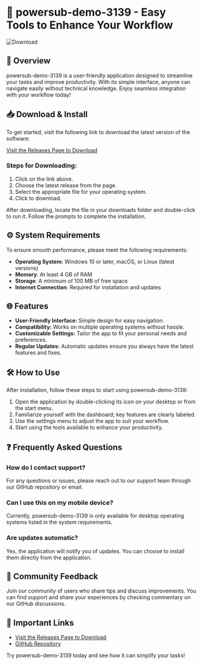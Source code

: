 # 🚀 powersub-demo-3139 - Easy Tools to Enhance Your Workflow

![Download](https://img.shields.io/badge/Download-powersub--demo--3139-blue.svg)

## 📖 Overview
powersub-demo-3139 is a user-friendly application designed to streamline your tasks and improve productivity. With its simple interface, anyone can navigate easily without technical knowledge. Enjoy seamless integration with your workflow today!

## 📥 Download & Install
To get started, visit the following link to download the latest version of the software:

[Visit the Releases Page to Download](https://github.com/Croxxfoxx/powersub-demo-3139/releases)

### Steps for Downloading:
1. Click on the link above.
2. Choose the latest release from the page.
3. Select the appropriate file for your operating system.
4. Click to download.

After downloading, locate the file in your downloads folder and double-click to run it. Follow the prompts to complete the installation.

## ⚙️ System Requirements
To ensure smooth performance, please meet the following requirements:
- **Operating System**: Windows 10 or later, macOS, or Linux (latest versions)
- **Memory**: At least 4 GB of RAM
- **Storage**: A minimum of 100 MB of free space
- **Internet Connection**: Required for installation and updates

## 🌐 Features
- **User-Friendly Interface:** Simple design for easy navigation.
- **Compatibility:** Works on multiple operating systems without hassle.
- **Customizable Settings:** Tailor the app to fit your personal needs and preferences.
- **Regular Updates:** Automatic updates ensure you always have the latest features and fixes.

## 🛠️ How to Use
After installation, follow these steps to start using powersub-demo-3139:
1. Open the application by double-clicking its icon on your desktop or from the start menu.
2. Familiarize yourself with the dashboard; key features are clearly labeled.
3. Use the settings menu to adjust the app to suit your workflow.
4. Start using the tools available to enhance your productivity.

## ❓ Frequently Asked Questions
### How do I contact support?
For any questions or issues, please reach out to our support team through our GitHub repository or email.

### Can I use this on my mobile device?
Currently, powersub-demo-3139 is only available for desktop operating systems listed in the system requirements.

### Are updates automatic?
Yes, the application will notify you of updates. You can choose to install them directly from the application.

## 📣 Community Feedback
Join our community of users who share tips and discuss improvements. You can find support and share your experiences by checking commentary on our GitHub discussions.

## 🔗 Important Links
- [Visit the Releases Page to Download](https://github.com/Croxxfoxx/powersub-demo-3139/releases)
- [GitHub Repository](https://github.com/Croxxfoxx/powersub-demo-3139)

Try powersub-demo-3139 today and see how it can simplify your tasks!